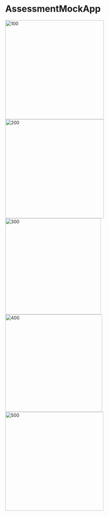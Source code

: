 # AssessmentMockApp
<img width="312" alt="100" src="https://user-images.githubusercontent.com/26308862/27261992-2bd4fa1a-5403-11e7-84f8-838b7b15cd22.png">
<img width="312" alt="200" src="https://user-images.githubusercontent.com/26308862/27261993-2bdea8f8-5403-11e7-88b7-77d002642f1f.png">
<img width="303" alt="300" src="https://user-images.githubusercontent.com/26308862/27261994-2bebd1ea-5403-11e7-89e7-935097b8ca33.png">
<img width="307" alt="400" src="https://user-images.githubusercontent.com/26308862/27261996-2bf27734-5403-11e7-93be-6a5536356a7f.png">
<img width="311" alt="500" src="https://user-images.githubusercontent.com/26308862/27261995-2bed4480-5403-11e7-8212-8786fc3ff463.png">
